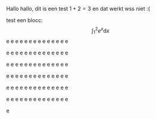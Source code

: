 Hallo hallo, dit is een test $1+2=3$ en dat werkt wss niet :(

test een blocc:
$$ \int_1^2e^x\mathrm{d}x $$
e
e
e
e
e
e
e
e
e
e
e
e
e
e

e
e
e
e
e
e
e
e
e
e
e
e
e
e

e
e
e
e
e
e
e
e
e
e
e
e
e
e

e
e
e
e
e
e
e
e
e
e
e
e
e
e

e
e
e
e
e
e
e
e
e
e
e
e
e
e

e
e
e
e
e
e
e
e
e
e
e
e
e
e

e